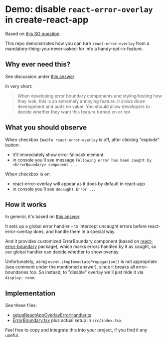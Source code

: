 # Demo: disable `react-error-overlay` in create-react-app

Based on [this SO question](https://stackoverflow.com/questions/46589819/disable-error-overlay-in-development-mode).

This repo demonstrates how you can turn `react-error-overlay` from a mandatory-thing-you-never-asked-for into a handy-opt-in-feature.

## Why ever need this?

See discussion under [this answer](https://stackoverflow.com/a/47400249/3437433)

In very short:

> When developing error boundary components and styling/testing how they look, this is an extremely annoying feature. It slows down development and adds no value. You should allow developers to decide whether they want this feature turned on or not

## What you should observe

When checkbox `Enable react-error-overlay` is off, after clicking "explode" button:
* it'll immediately show error fallback element.
* in console you'll see message `Following error has been caught by <ErrorBoundary> component ...`

When checkbox is on:
* react-error-overlay will appear as it does by default in react-app
* in console you'll see `Uncaught Error ...`

## How it works

In general, it's based on [this answer](https://stackoverflow.com/a/54549601/3437433).

It sets up a global error handler – to intercept uncaught errors before react-error-overlay does, and handle them in a special way.

And it provides customized ErrorBoundary component (based on [react-error-boundary](https://github.com/bvaughn/react-error-boundary) package), which marks errors handled by it as caught, so our global handler can decide whether to show overlay.

Unfortunately, using `event.stopImmediatePropagation()` is not appropriate (see comment under the mentioned answer), since it breaks all error-boundaries too.
So instead, to "disable" overlay we'll just hide it via `display: none`.

## Implementation

See these files:
* [setupReactAppOverlayErrorHandler.ts](/src/setupReactAppOverlayErrorHandler.ts)
* [ErrorBoundary.tsx](/src/ErrorBoundary.tsx)
plus actual setup in `src/index.tsx`.

Feel free to copy and integrate this into your project, if you find it any useful.
